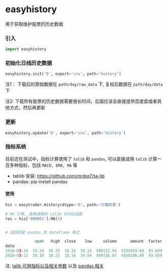 # easyhistory
用于获取维护股票的历史数据

### 引入

```python
import easyhistory
```

### 初始化日线历史数据

```python
easyhistory.init('D', export='csv', path='history')
```

注1： 下载后的原始数据在 `path/day/raw_data` 下, 复权后数据在  `path/day/data` 下

注2: 下载所有股票的历史数据需要很长时间，后面应该会直接提供百度盘或者其他方式，然后再更新

### 更新

```python
easyhistory.update('D', export='csv', path='history')
```

### 指标系统

目前还在测试中，指标计算使用了 `talib` 和 `pandas`, 可以直接调用 `talib` 计算一百多种指标，包括 `MACD, EMA, MA` 等

* tablib 安装: https://github.com/mrjbq7/ta-lib
* pandas: pip install pandas

#### 使用

```python
his = easytrader.History(dtype='D', path='行情目录')

# MA 计算, 直接调用的 talib 的对应函数
res = his['000001'].MA(5)


# 返回的是 pandas 的 dataframe 格式

             open   high  close    low     volume      amount  factor     MA5
date                                                                         
2016-03-10  10.24  10.35  10.15  10.13  506112.94  5193459.68  93.659  10.268
2016-03-11  10.10  10.22  10.16  10.04  409716.87  4160186.89  93.659  10.220

```

注: [talib 可用指标以及相关参数](https://github.com/mrjbq7/ta-lib) 以及 [pandas 相关](https://github.com/pydata/pandas)
